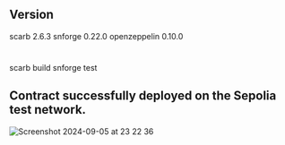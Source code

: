 ## Version
scarb 2.6.3
snforge 0.22.0
openzeppelin 0.10.0

#
scarb build
snforge test

## Contract successfully deployed on the Sepolia test network.

![Screenshot 2024-09-05 at 23 22 36](https://github.com/user-attachments/assets/e2403238-19ee-42e0-92ac-8e7808205f17)
